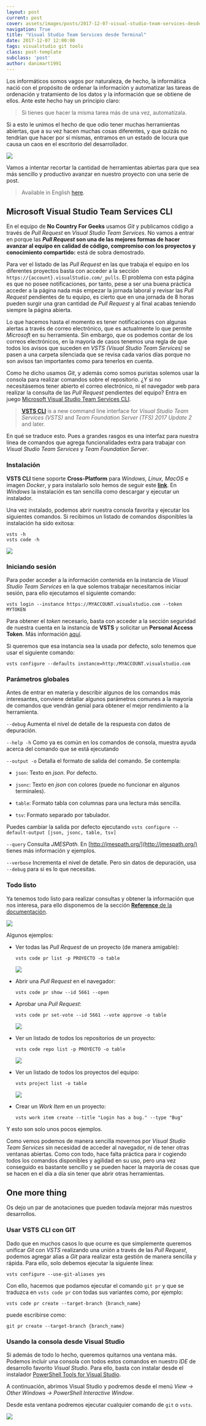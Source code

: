 ```yaml
---
layout: post
current: post
cover: assets/images/posts/2017-12-07-visual-studio-team-services-desde-terminal/header.jpg
navigation: True
title: "Visual Studio Team Services desde Terminal"
date: 2017-12-07 12:00:00
tags: visualstudio git tools
class: post-template
subclass: 'post'
author: danimart1991
---
```


Los informáticos somos vagos por naturaleza, de hecho, la informática nació con el propósito de ordenar la información y automatizar las tareas de ordenación y tratamiento de los datos y la información que se obtiene de ellos. Ante este hecho hay un principio claro:

> Si tienes que hacer la misma tarea más de una vez, automatízala.

Si a esto le unimos el hecho de que odio tener muchas herramientas abiertas, que a su vez hacen muchas cosas diferentes, y que quizás no tendrían que hacer por sí mismas, entramos en un estado de locura que causa un caos en el escritorio del desarrollador.

![](/assets/images/posts/2017-12-07-visual-studio-team-services-desde-terminal/caos.jpg)

Vamos a intentar recortar la cantidad de herramientas abiertas para que sea más sencillo y productivo avanzar en nuestro proyecto con una serie de post.

> Available in English [here](https://www.danielmartingonzalez.com/visual-studio-team-services-from-console/).

## Microsoft Visual Studio Team Services CLI

En el equipo de **No Country For Geeks** usamos *Git* y publicamos código a través de *Pull Request* en *Visual Studio Team Services*. No vamos a entrar en porque las ***Pull Request* son una de las mejores formas de hacer avanzar al equipo en calidad de código, compromiso con los proyectos y conocimiento compartido:** está de sobra demostrado.

Para ver el listado de las *Pull Request* en las que trabaja el equipo en los diferentes proyectos basta con acceder a la sección ``https://{account}.visualStudio.com/_pulls``. El problema con esta página es que no posee notificaciones, por tanto, pese a ser una buena práctica acceder a la página nada más empezar la jornada laboral y revisar las *Pull Request* pendientes de tu equipo, es cierto que en una jornada de 8 horas pueden surgir una gran cantidad de *Pull Request* y al final acabas teniendo siempre la página abierta.

Lo que hacemos hasta el momento es tener notificaciones con algunas alertas a través de correo electrónico, que es actualmente lo que permite *Microsoft* en su herramienta. Sin embargo, que os podemos contar de los correos electrónicos, en la mayoría de casos tenemos una regla de que todos los avisos que suceden en *VSTS (Visual Studio Team Services)* se pasen a una carpeta silenciada que se revisa cada varios días porque no son avisos tan importantes como para tenerlos en cuenta.

Como he dicho usamos *Git*, y además como somos puristas solemos usar la consola para realizar comandos sobre el repositorio. ¿Y si no necesitásemos tener abierto el correo electrónico, ni el navegador web para realizar la consulta de las *Pull Request* pendientes del equipo? Entra en juego [Microsoft Visual Studio Team Services CLI](https://github.com/Microsoft/vsts-cli).

> **[VSTS CLI](https://docs.microsoft.com/en-us/cli/vsts/overview)** is a new command line interface for *Visual Studio Team Services (VSTS)* and *Team Foundation Server (TFS) 2017 Update 2* and later.

En qué se traduce esto. Pues a grandes rasgos es una interfaz para nuestra línea de comandos que agrega funcionalidades extra para trabajar con *Visual Studio Team Services* y *Team Foundation Server*.

### Instalación

**VSTS CLI** tiene soporte **Cross-Platform** para *Windows, Linux, MacOS* e imagen *Docker*, y para instalarlo solo hemos de seguir este [**link**](https://docs.microsoft.com/es-es/cli/vsts/install?view=vsts-cli-latest). En *Windows* la instalación es tan sencilla como descargar y ejecutar un instalador.

Una vez instalado, podemos abrir nuestra consola favorita y ejecutar los siguientes comandos. Si recibimos un listado de comandos disponibles la instalación ha sido exitosa:

```Shell
vsts -h
vsts code -h
```

![](/assets/images/posts/2017-12-07-visual-studio-team-services-desde-terminal/help.jpg)

### Iniciando sesión

Para poder acceder a la información contenida en la instancia de *Visual Studio Team Services* en la que solemos trabajar necesitamos iniciar sesión, para ello ejecutamos el siguiente comando:

```Shell
vsts login --instance https://MYACCOUNT.visualstudio.com --token MYTOKEN
```

Para obtener el *token* necesario, basta con acceder a la sección seguridad de nuestra cuenta en la instancia de **VSTS** y solicitar un **Personal Access Token**. Más información [aquí](https://docs.microsoft.com/es-es/vsts/accounts/use-personal-access-tokens-to-authenticate).

Si queremos que esa instancia sea la usada por defecto, solo tenemos que usar el siguiente comando:

```Shell
vsts configure --defaults instance=http:/MYACCOUNT.visualstudio.com
```

### Parámetros globales

Antes de entrar en materia y describir algunos de los comandos más interesantes, conviene detallar algunos parámetros comunes a la mayoría de comandos que vendrán genial para obtener el mejor rendimiento a la herramienta.

``--debug``
Aumenta el nivel de detalle de la respuesta con datos de depuración.

``--help -h``
Como ya es común en los comandos de consola, muestra ayuda acerca del comando que se está ejecutando

``--output -o``
Detalla el formato de salida del comando. Se contempla:

- ``json``: Texto en *json*. Por defecto.

- ``jsonc``: Texto en *json* con colores (puede no funcionar en algunos terminales).

- ``table``: Formato tabla con columnas para una lectura más sencilla.

- ``tsv``: Formato separado por tabulador.

Puedes cambiar la salida por defecto ejecutando ``vsts configure --default-output [json, jsonc, table, tsv]``

``--query``
Consulta *JMESPath*. En [http://jmespath.org/](http://jmespath.org/) tienes más información y ejemplos.

``--verbose``
Incrementa el nivel de detalle. Pero sin datos de depuración, usa ``--debug`` para si es lo que necesitas.

### Todo listo

Ya tenemos todo listo para realizar consultas y obtener la información que nos interesa, para ello disponemos de la sección [**Reference** de la documentación](https://docs.microsoft.com/en-us/cli/vsts/get-started?view=vsts-cli-latest).

![](/assets/images/posts/2017-12-07-visual-studio-team-services-desde-terminal/references.jpg)

Algunos ejemplos:

- Ver todas las *Pull Request* de un proyecto (de manera amigable):

    ```Shell
    vsts code pr list -p PROYECTO -o table
    ```

    ![](/assets/images/posts/2017-12-07-visual-studio-team-services-desde-terminal/example1.jpg)

- Abrir una *Pull Request* en el navegador:

    ```Shell
    vsts code pr show --id 5661 --open
    ```

- Aprobar una *Pull Request*:

    ```Shell
    vsts code pr set-vote --id 5661 --vote approve -o table
    ```

    ![](/assets/images/posts/2017-12-07-visual-studio-team-services-desde-terminal/example3.jpg)

- Ver un listado de todos los repositorios de un proyecto:

    ```Shell
    vsts code repo list -p PROYECTO -o table
    ```

    ![](/assets/images/posts/2017-12-07-visual-studio-team-services-desde-terminal/example4.jpg)

- Ver un listado de todos los proyectos del equipo:

    ```Shell
    vsts project list -o table
    ```

    ![](/assets/images/posts/2017-12-07-visual-studio-team-services-desde-terminal/example5.jpg)

- Crear un *Work Item* en un proyecto:

    ```Shell
    vsts work item create --title "Login has a bug." --type "Bug"
    ```

Y esto son solo unos pocos ejemplos.

Como vemos podemos de manera sencilla movernos por *Visual Studio Team Services* sin necesidad de acceder al navegador, ni de tener otras ventanas abiertas. Como con todo, hace falta práctica para ir cogiendo todos los comandos disponibles y agilidad en su uso, pero una vez conseguido es bastante sencillo y se pueden hacer la mayoría de cosas que se hacen en el día a día sin tener que abrir otras herramientas.

## One more thing

Os dejo un par de anotaciones que pueden todavía mejorar más nuestros desarrollos.

### Usar VSTS CLI con GIT

Dado que en muchos casos lo que ocurre es que simplemente queremos unificar *Git* con *VSTS* realizando una unión a través de las *Pull Request*, podemos agregar alias a *Git* para realizar esta gestión de manera sencilla y rápida. Para ello, solo debemos ejecutar la siguiente línea:

```Shell
vsts configure --use-git-aliases yes
```

Con ello, hacemos que podamos ejecutar el comando ``git pr`` y que se traduzca en ``vsts code pr`` con todas sus variantes como, por ejemplo:

```Shell
vsts code pr create --target-branch {branch_name}
```

puede escribirse como:

```Shell
git pr create --target-branch {branch_name}
```

### Usando la consola desde Visual Studio

Si además de todo lo hecho, queremos quitarnos una ventana más. Podemos incluir una consola con todos estos comandos en nuestro *IDE* de desarrollo favorito *Visual Studio*. Para ello, basta con instalar desde el instalador [PowerShell Tools for Visual Studio](https://marketplace.visualstudio.com/items?itemName=AdamRDriscoll.PowerShellToolsforVisualStudio2017-18561).

A continuación, abrimos Visual Studio y podremos desde el menú *View -> Other Windows -> PowerShell Interactive Window*.

Desde esta ventana podremos ejecutar cualquier comando de `git` o `vsts`.

![](/assets/images/posts/2017-12-07-visual-studio-team-services-desde-terminal/powershellinteractivewindow.jpg)
